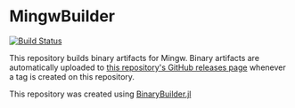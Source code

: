 # MingwBuilder

[![Build Status](https://gitlab.com/BinaryBuilder.jl/MingwBuilder/badges/master/pipeline.svg)](https://gitlab.com/BinaryBuilder.jl/MingwBuilder/pipelines)

This repository builds binary artifacts for Mingw. Binary artifacts are automatically uploaded to
[this repository's GitHub releases page](https://github.com/staticfloat/MingwBuilder/releases) whenever a tag is created
on this repository.

This repository was created using [BinaryBuilder.jl](https://github.com/JuliaPackaging/BinaryBuilder.jl)
